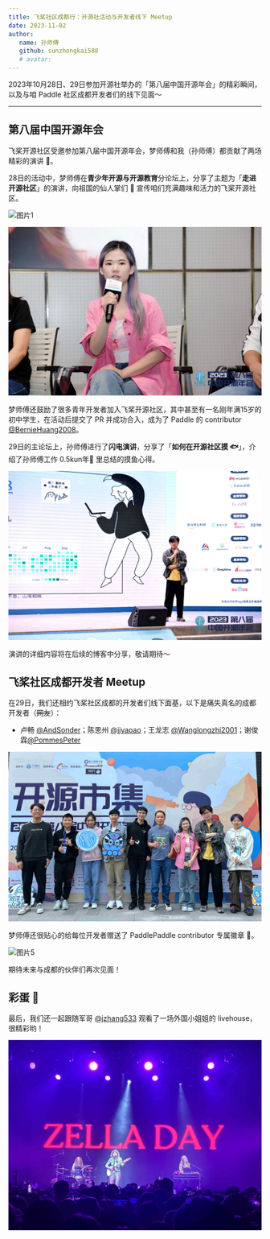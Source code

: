 ```yaml
---
title: 飞桨社区成都行：开源社活动与开发者线下 Meetup
date: 2023-11-02
author:
   name: 孙师傅
   github: sunzhongkai588
   # avatar:
---
```


2023年10月28日、29日参加开源社举办的「第八届中国开源年会」的精彩瞬间，以及与咱 Paddle 社区成都开发者们的线下见面～

---

## 第八届中国开源年会

飞桨开源社区受邀参加第八届中国开源年会，梦师傅和我（孙师傅）都贡献了两场精彩的演讲 🎉。

28日的活动中，梦师傅在**青少年开源与开源教育**分论坛上，分享了主题为「**走进开源社区**」的演讲，向祖国的仙人掌们 🌵 宣传咱们充满趣味和活力的飞桨开源社区。

![图片1](../images/chengdu-kaiyuanshe/chengdu-kaiyuanshe-01.jpg)

![图片2](../images/chengdu-kaiyuanshe/chengdu-kaiyuanshe-02.jpg)

梦师傅还鼓励了很多青年开发者加入飞桨开源社区，其中甚至有一名刚年满15岁的初中学生，在活动后提交了 PR 并成功合入，成为了 Paddle 的 contributor [@BernieHuang2008](https://github.com/BernieHuang2008)。

29日的主论坛上，孙师傅进行了**闪电演讲**，分享了「**如何在开源社区摸 🐟**」，介绍了孙师傅工作 0.5kun年🐔 里总结的摸鱼心得。

![图片3](../images/chengdu-kaiyuanshe/chengdu-kaiyuanshe-03.jpg)

演讲的详细内容将在后续的博客中分享，敬请期待～

## 飞桨社区成都开发者 Meetup

在29日，我们还相约飞桨社区成都的开发者们线下面基，以下是痛失真名的成都开发者（~~网友~~）：

-  卢畅 [@AndSonder](https://github.com/AndSonder)；陈思州 [@jjyaoao](https://github.com/jjyaoao)；王龙志 [@Wanglongzhi2001](https://github.com/Wanglongzhi2001)；谢俊霖[@PommesPeter](https://github.com/PommesPeter)

![图片4](../images/chengdu-kaiyuanshe/chengdu-kaiyuanshe-04.jpg)

梦师傅还很贴心的给每位开发者赠送了 PaddlePaddle contributor 专属徽章 🥳。

![图片5](../images/chengdu-kaiyuanshe/chengdu-kaiyuanshe-05.jpg)

期待未来与成都的伙伴们再次见面！

## 彩蛋 🎊

最后，我们还一起跟随军哥 [@jzhang533](https://github.com/jzhang533) 观看了一场外国小姐姐的 livehouse，很精彩哟！

![图片6](../images/chengdu-kaiyuanshe/chengdu-egg.jpg)
